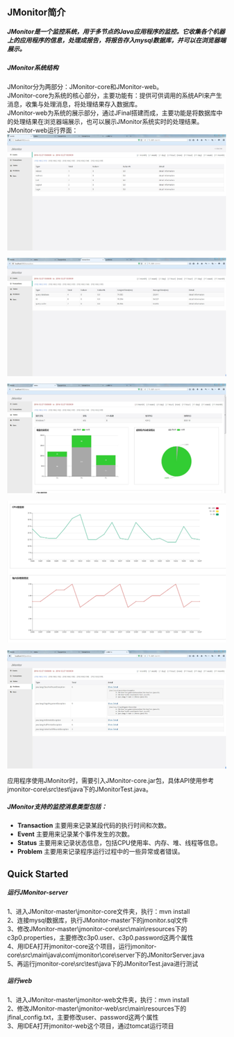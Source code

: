 JMonitor简介
---------------------
##### JMonitor是一个监控系统，用于多节点的Java应用程序的监控。它收集各个机器上的应用程序的信息，处理成报告，将报告存入mysql数据库，并可以在浏览器端展示。

##### JMonitor系统结构
JMonitor分为两部分：JMonitor-core和JMonitor-web。  
JMonitor-core为系统的核心部分，主要功能有：提供可供调用的系统API来产生消息，收集与处理消息，将处理结果存入数据库。  
JMonitor-web为系统的展示部分，通过JFinal搭建而成，主要功能是将数据库中的处理结果在浏览器端展示，也可以展示JMonitor系统实时的处理结果。   
JMonitor-web运行界面：
![image](https://github.com/gxh123/picture/blob/master/jmonitor/events.JPG)  
    
![image](https://github.com/gxh123/picture/blob/master/jmonitor/transactions.JPG)  
  
![image](https://github.com/gxh123/picture/blob/master/jmonitor/status1.JPG)  
  
![image](https://github.com/gxh123/picture/blob/master/jmonitor/status2.PNG)  
  
![image](https://github.com/gxh123/picture/blob/master/jmonitor/problems.JPG)  
  
应用程序使用JMonitor时，需要引入JMonitor-core.jar包，具体API使用参考jmonitor-core\src\test\java下的JMonitorTest.java。  

##### JMonitor支持的监控消息类型包括：
+  **Transaction**	主要用来记录某段代码的执行时间和次数。
+  **Event**	    主要用来记录某个事件发生的次数。
+  **Status**	    主要用来记录状态信息，包括CPU使用率、内存、堆、线程等信息。
+  **Problem**	    主要用来记录程序运行过程中的一些异常或者错误。


Quick Started
---------------------
##### 运行JMonitor-server  
1、进入JMonitor-master\jmonitor-core文件夹，执行：mvn install  
2、连接mysql数据库，执行JMonitor-master下的jmonitor.sql文件  
3、修改JMonitor-master\jmonitor-core\src\main\resources下的c3p0.properties，主要修改c3p0.user、c3p0.password这两个属性  
4、用IDEA打开jmonitor-core这个项目，运行jmonitor-core\src\main\java\com\jmonitor\core\server下的JMonitorServer.java  
5、再运行jmonitor-core\src\test\java下的JMonitorTest.java进行测试  

##### 运行web  
1、进入JMonitor-master\jmonitor-web文件夹，执行：mvn install  
2、修改JMonitor-master\jmonitor-web\src\main\resources下的jfinal_config.txt，主要修改user、password这两个属性  
3、用IDEA打开jmonitor-web这个项目，通过tomcat运行项目  